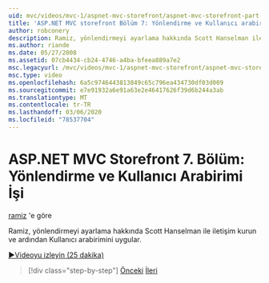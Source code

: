 ```yaml
---
uid: mvc/videos/mvc-1/aspnet-mvc-storefront/aspnet-mvc-storefront-part-7-routing-and-ui-work
title: 'ASP.NET MVC storefront Bölüm 7: Yönlendirme ve Kullanıcı arabirimi Işi | Microsoft Docs'
author: robconery
description: Ramiz, yönlendirmeyi ayarlama hakkında Scott Hanselman ile iletişim kurun ve ardından Kullanıcı arabirimini uygular.
ms.author: riande
ms.date: 05/27/2008
ms.assetid: 07cb4434-cb24-4746-a4ba-bfeea889a7e2
msc.legacyurl: /mvc/videos/mvc-1/aspnet-mvc-storefront/aspnet-mvc-storefront-part-7-routing-and-ui-work
msc.type: video
ms.openlocfilehash: 6a5c9746443813849c65c796ea434730df03d009
ms.sourcegitcommit: e7e91932a6e91a63e2e46417626f39d6b244a3ab
ms.translationtype: MT
ms.contentlocale: tr-TR
ms.lasthandoff: 03/06/2020
ms.locfileid: "78537704"
---
```

# <a name="aspnet-mvc-storefront-part-7-routing-and-ui-work"></a>ASP.NET MVC Storefront 7. Bölüm: Yönlendirme ve Kullanıcı Arabirimi İşi

[ramiz](https://github.com/robconery) 'e göre

Ramiz, yönlendirmeyi ayarlama hakkında Scott Hanselman ile iletişim kurun ve ardından Kullanıcı arabirimini uygular.

[&#9654;Videoyu izleyin (25 dakika)](https://channel9.msdn.com/Blogs/ASP-NET-Site-Videos/aspnet-mvc-storefront-part-7-routing-and-ui-work)

> [!div class="step-by-step"]
> [Önceki](aspnet-mvc-storefront-part-6-finishing-the-repository-and-initial-ui-work.md)
> [İleri](aspnet-mvc-storefront-part-8-testing-controllers-iteration-1-complete.md)
